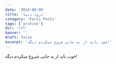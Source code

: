 ```yaml
---
date: '2014-08-06'
title: 'درود دنیا'
category: 'Farsi Posts'
tags: ['archive']
dir: 'rtl'
banner: ''
draft: false
excerpt: 'خوب باید از یه جایی شروع میکردم دیگه!'
---
```


خوب باید از یه جایی شروع میکردم دیگه!
